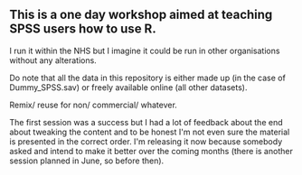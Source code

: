 ## This is a one day workshop aimed at teaching SPSS users how to use R.

I run it within the NHS but I imagine it could be run in other organisations without any alterations.

Do note that all the data in this repository is either made up (in the case of Dummy_SPSS.sav) or freely available online (all other datasets).

Remix/ reuse for non/ commercial/ whatever.

The first session was a success but I had a lot of feedback about the end about tweaking the content and to be honest I'm not even sure the material is presented in the correct order. I'm releasing it now because somebody asked and intend to make it better over the coming months (there is another session planned in June, so before then).
